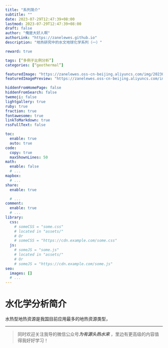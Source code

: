 ```yaml
---
title: "系列简介"
subtitle: ""
date: 2023-07-29T12:47:39+08:00
lastmod: 2023-07-29T12:47:39+08:00
draft: false
author: "俺是大好人啊"
authorLink: "https://zanelewes.github.io"
description: "地热研究中的水文地球化学系列（一）"

reward: true

tags: [“多例子比例分析”]
categories: [“geothermal”]

featuredImage: "https://zanelewes.oss-cn-beijing.aliyuncs.com/img/202307291254124.png"
featuredImagePreview: "https://zanelewes.oss-cn-beijing.aliyuncs.com/img/202307291252412.png"

hiddenFromHomePage: false
hiddenFromSearch: false
twemoji: false
lightgallery: true
ruby: true
fraction: true
fontawesome: true
linkToMarkdown: true
rssFullText: false

toc:
  enable: true
  auto: true
code:
  copy: true
  maxShownLines: 50
math:
  enable: false
  # ...
mapbox:
  # ...
share:
  enable: true

  # ...
comment:
  enable: true
  # ...
library:
  css:
    # someCSS = "some.css"
    # located in "assets/"
    # Or
    # someCSS = "https://cdn.example.com/some.css"
  js:
    # someJS = "some.js"
    # located in "assets/"
    # Or
    # someJS = "https://cdn.example.com/some.js"
seo:
  images: []
  # ...
---
```


<!--more-->

# 水化学分析简介

水热型地热资源是我国目前应用最多的地热资源类型，









-------------------------------------------

> 同时欢迎关注我导的微信公众号***为有源头热水来*** ，里边有更高级的内容值得我好好学习！
